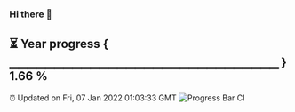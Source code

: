 ### Hi there 👋
⏳ Year progress { ▁▁▁▁▁▁▁▁▁▁▁▁▁▁▁▁▁▁▁▁▁▁▁▁▁▁▁▁▁▁ } 1.66 %
---
⏰ Updated on Fri, 07 Jan 2022 01:03:33 GMT
![Progress Bar CI](https://github.com/liununu/liununu/workflows/Progress%20Bar%20CI/badge.svg)
